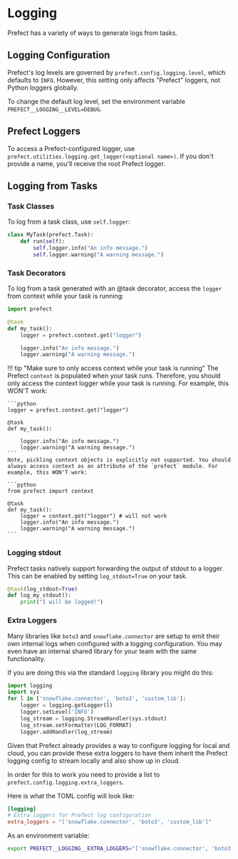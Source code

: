 # Logging

Prefect has a variety of ways to generate logs from tasks.

## Logging Configuration

Prefect's log levels are governed by `prefect.config.logging.level`, which defaults to `INFO`. However, this setting only affects "Prefect" loggers, not Python loggers globally.

To change the default log level, set the environment variable `PREFECT__LOGGING__LEVEL=DEBUG`.

## Prefect Loggers

To access a Prefect-configured logger, use `prefect.utilities.logging.get_logger(<optional name>)`. If you don't provide a name, you'll receive the root Prefect logger.

## Logging from Tasks

### Task Classes

To log from a task class, use `self.logger`:

```python
class MyTask(prefect.Task):
    def run(self):
        self.logger.info("An info message.")
        self.logger.warning("A warning message.")
```

### Task Decorators

To log from a task generated with an @task decorator, access the `logger` from context while your task is running:

```python
import prefect

@task
def my_task():
    logger = prefect.context.get("logger")

    logger.info("An info message.")
    logger.warning("A warning message.")
```

!!! tip "Make sure to only access context while your task is running"
    The Prefect `context` is populated when your task runs. Therefore, you should only access the context logger while your task is running. For example, this WON'T work:

    ```python
    logger = prefect.context.get("logger")

    @task
    def my_task():

        logger.info("An info message.")
        logger.warning("A warning message.")
    ```
    Note, pickling context objects is explicitly not supported. You should always access context as an attribute of the `prefect` module. For example, this WON'T work:
    
    ```python
    from prefect import context

    @task
    def my_task():
        logger = context.get("logger") # will not work
        logger.info("An info message.")
        logger.warning("A warning message.")
    ```



### Logging stdout

Prefect tasks natively support forwarding the output of stdout to a logger. This can be enabled by setting `log_stdout=True` on your task.

```python
@task(log_stdout=True)
def log_my_stdout():
    print("I will be logged!")
```

### Extra Loggers

Many libraries like `boto3` and `snowflake.connector` are setup to emit their own internal logs when configured with a logging configuration. You may even have an internal shared library for your team with the same functionality.

If you are doing this via the standard `logging` library you might do this:

```python
import logging
import sys
for l in ['snowflake.connector', 'boto3', 'custom_lib']:
    logger = logging.getLogger(l)
    logger.setLevel('INFO')
    log_stream = logging.StreamHandler(sys.stdout)
    log_stream.setFormatter(LOG_FORMAT)
    logger.addHandler(log_stream)
```

Given that Prefect already provides a way to configure logging for local and cloud, you can provide these extra loggers to have them inherit the Prefect logging config to stream locally and also show up in cloud.

In order for this to work you need to provide a list to `prefect.config.logging.extra_loggers`.

Here is what the TOML config will look like:

```toml
[logging]
# Extra loggers for Prefect log configuration
extra_loggers = "['snowflake.connector', 'boto3', 'custom_lib']"
```

As an environment variable:

```bash
export PREFECT__LOGGING__EXTRA_LOGGERS="['snowflake.connector', 'boto3', 'custom_lib']"
```